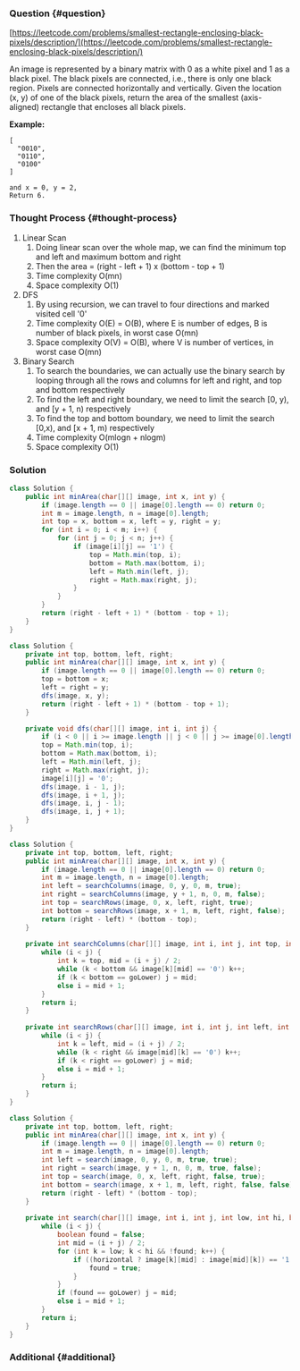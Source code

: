 ### Question {#question}

[https://leetcode.com/problems/smallest-rectangle-enclosing-black-pixels/description/](https://leetcode.com/problems/smallest-rectangle-enclosing-black-pixels/description/)

An image is represented by a binary matrix with 0 as a white pixel and 1 as a black pixel. The black pixels are connected, i.e., there is only one black region. Pixels are connected horizontally and vertically. Given the location \(x, y\) of one of the black pixels, return the area of the smallest \(axis-aligned\) rectangle that encloses all black pixels.

**Example:**

```
[
  "0010",
  "0110",
  "0100"
]

and x = 0, y = 2,
Return 6.
```

### Thought Process {#thought-process}

1. Linear Scan
   1. Doing linear scan over the whole map, we can find the minimum top and left and maximum bottom and right
   2. Then the area = \(right - left + 1\) x \(bottom - top + 1\)
   3. Time complexity O\(mn\)
   4. Space complexity O\(1\)
2. DFS
   1. By using recursion, we can travel to four directions and marked visited cell '0'
   2. Time complexity O\(E\) = O\(B\), where E is number of edges, B is number of black pixels, in worst case O\(mn\)
   3. Space complexity O\(V\) = O\(B\), where V is number of vertices, in worst case O\(mn\)
3. Binary Search
   1. To search the boundaries, we can actually use the binary search by looping through all the rows and columns for left and right, and top and bottom respectively
   2. To find the left and right boundary, we need to limit the search \[0, y\), and \[y + 1, n\) respectively
   3. To find the top and bottom boundary, we need to limit the search \[0,x\), and \[x + 1, m\) respectively
   4. Time complexity O\(mlogn + nlogm\)
   5. Space complexity O\(1\)

### Solution

```java
class Solution {
    public int minArea(char[][] image, int x, int y) {
        if (image.length == 0 || image[0].length == 0) return 0;
        int m = image.length, n = image[0].length;
        int top = x, bottom = x, left = y, right = y;
        for (int i = 0; i < m; i++) {
            for (int j = 0; j < n; j++) {
                if (image[i][j] == '1') {
                    top = Math.min(top, i);
                    bottom = Math.max(bottom, i);
                    left = Math.min(left, j);
                    right = Math.max(right, j);
                }
            }
        }
        return (right - left + 1) * (bottom - top + 1);
    }
}
```

```java
class Solution {
    private int top, bottom, left, right;
    public int minArea(char[][] image, int x, int y) {
        if (image.length == 0 || image[0].length == 0) return 0;
        top = bottom = x;
        left = right = y;
        dfs(image, x, y);
        return (right - left + 1) * (bottom - top + 1);
    }

    private void dfs(char[][] image, int i, int j) {
        if (i < 0 || i >= image.length || j < 0 || j >= image[0].length || image[i][j] == '0') return;
        top = Math.min(top, i);
        bottom = Math.max(bottom, i);
        left = Math.min(left, j);
        right = Math.max(right, j);
        image[i][j] = '0';
        dfs(image, i - 1, j);
        dfs(image, i + 1, j);
        dfs(image, i, j - 1);
        dfs(image, i, j + 1);
    }
}
```

```java
class Solution {
    private int top, bottom, left, right;
    public int minArea(char[][] image, int x, int y) {
        if (image.length == 0 || image[0].length == 0) return 0;
        int m = image.length, n = image[0].length;
        int left = searchColumns(image, 0, y, 0, m, true);
        int right = searchColumns(image, y + 1, n, 0, m, false);
        int top = searchRows(image, 0, x, left, right, true);
        int bottom = searchRows(image, x + 1, m, left, right, false);
        return (right - left) * (bottom - top);
    }
    
    private int searchColumns(char[][] image, int i, int j, int top, int bottom, boolean goLower) {
        while (i < j) {
            int k = top, mid = (i + j) / 2;
            while (k < bottom && image[k][mid] == '0') k++;
            if (k < bottom == goLower) j = mid;
            else i = mid + 1;
        }
        return i;
    }
    
    private int searchRows(char[][] image, int i, int j, int left, int right, boolean goLower) {
        while (i < j) {
            int k = left, mid = (i + j) / 2;
            while (k < right && image[mid][k] == '0') k++;
            if (k < right == goLower) j = mid;
            else i = mid + 1;
        }
        return i;
    }
}
```

```java
class Solution {
    private int top, bottom, left, right;
    public int minArea(char[][] image, int x, int y) {
        if (image.length == 0 || image[0].length == 0) return 0;
        int m = image.length, n = image[0].length;
        int left = search(image, 0, y, 0, m, true, true);
        int right = search(image, y + 1, n, 0, m, true, false);
        int top = search(image, 0, x, left, right, false, true);
        int bottom = search(image, x + 1, m, left, right, false, false);
        return (right - left) * (bottom - top);
    }
    
    private int search(char[][] image, int i, int j, int low, int hi, boolean horizontal, boolean goLower) {
        while (i < j) {
            boolean found = false;
            int mid = (i + j) / 2;
            for (int k = low; k < hi && !found; k++) {
                if ((horizontal ? image[k][mid] : image[mid][k]) == '1') {
                    found = true;
                }
            }
            if (found == goLower) j = mid;
            else i = mid + 1;
        }
        return i;
    }
}
```

### Additional {#additional}



